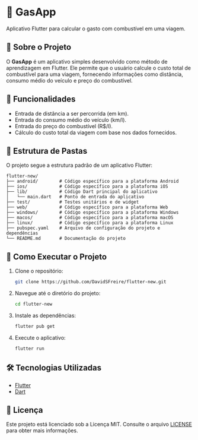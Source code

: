 # 🚗 GasApp

Aplicativo Flutter para calcular o gasto com combustível em uma viagem.

## 📱 Sobre o Projeto

O **GasApp** é um aplicativo simples desenvolvido como método de aprendizagem em Flutter.
Ele permite que o usuário calcule o custo total de combustível para uma viagem, fornecendo informações como distância, consumo médio do veículo e preço do combustível.

## 🧭 Funcionalidades

- Entrada de distância a ser percorrida (em km).
- Entrada do consumo médio do veículo (km/l).
- Entrada do preço do combustível (R$/l).
- Cálculo do custo total da viagem com base nos dados fornecidos.

## 📂 Estrutura de Pastas

O projeto segue a estrutura padrão de um aplicativo Flutter:

```
flutter-new/
├── android/        # Código específico para a plataforma Android
├── ios/            # Código específico para a plataforma iOS
├── lib/            # Código Dart principal do aplicativo
│   └── main.dart   # Ponto de entrada do aplicativo
├── test/           # Testes unitários e de widget
├── web/            # Código específico para a plataforma Web
├── windows/        # Código específico para a plataforma Windows
├── macos/          # Código específico para a plataforma macOS
├── linux/          # Código específico para a plataforma Linux
├── pubspec.yaml    # Arquivo de configuração do projeto e dependências
└── README.md       # Documentação do projeto
```

## 🚀 Como Executar o Projeto

1. Clone o repositório:

   ```bash
   git clone https://github.com/DavidSFreire/flutter-new.git
   ```

2. Navegue até o diretório do projeto:

   ```bash
   cd flutter-new
   ```

3. Instale as dependências:

   ```bash
   flutter pub get
   ```

4. Execute o aplicativo:

   ```bash
   flutter run
   ```

## 🛠️ Tecnologias Utilizadas

- [Flutter](https://flutter.dev/)
- [Dart](https://dart.dev/)

## 📄 Licença

Este projeto está licenciado sob a Licença MIT. Consulte o arquivo [LICENSE](LICENSE) para obter mais informações.
